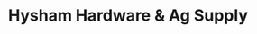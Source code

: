 ---
title: "Hysham Hardware & Ag Supply"
url: /hysham/hysham-hardware-and-ag-supply/
shop: hardware
---